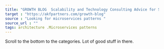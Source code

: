 ```yaml
---
title: "GROWTH BLOG  Scalability and Technology Consulting Advice for SaaS and Technology Companies"
target : "https://akfpartners.com/growth-blog"
source : "Looking for microservices patterns "
source_url : ""
tags: architecture .Microservices patterns
---
```


Scroll to the bottom to the categories. Lot of good stuff in there.